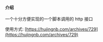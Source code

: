 #### 介绍

一个十分方便实现的一个脚本调用的 http 接口

使用方式: [https://hujingnb.com/archives/729](https://hujingnb.com/archives/729)